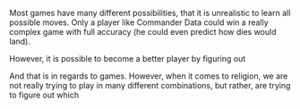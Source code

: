 Most games have many different possibilities, that it is unrealistic to learn all possible moves. Only a player like Commander Data could win a really complex game with full accuracy (he could even predict how dies would land).

However, it is possible to become a better player by figuring out 


And that is in regards to games. However, when it comes to religion, we are not really trying to play in many different combinations, but rather, are trying to figure out which